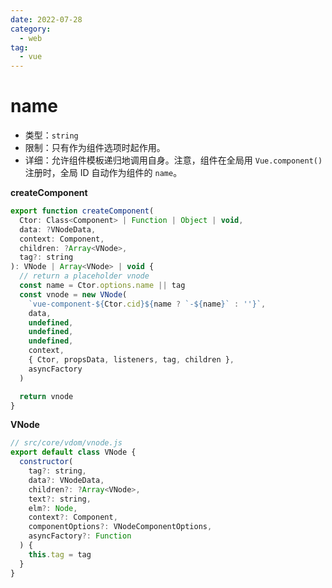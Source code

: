 ```yaml
---
date: 2022-07-28
category:
  - web
tag:
  - vue
---
```


# name

- 类型：`string`
- 限制：只有作为组件选项时起作用。
- 详细：允许组件模板递归地调用自身。注意，组件在全局用 `Vue.component()` 注册时，全局 ID 自动作为组件的 `name`。

**createComponent**

```js
export function createComponent(
  Ctor: Class<Component> | Function | Object | void,
  data: ?VNodeData,
  context: Component,
  children: ?Array<VNode>,
  tag?: string
): VNode | Array<VNode> | void {
  // return a placeholder vnode
  const name = Ctor.options.name || tag
  const vnode = new VNode(
    `vue-component-${Ctor.cid}${name ? `-${name}` : ''}`,
    data,
    undefined,
    undefined,
    undefined,
    context,
    { Ctor, propsData, listeners, tag, children },
    asyncFactory
  )

  return vnode
}
```

**VNode**

```js
// src/core/vdom/vnode.js
export default class VNode {
  constructor(
    tag?: string,
    data?: VNodeData,
    children?: ?Array<VNode>,
    text?: string,
    elm?: Node,
    context?: Component,
    componentOptions?: VNodeComponentOptions,
    asyncFactory?: Function
  ) {
    this.tag = tag
  }
}
```
